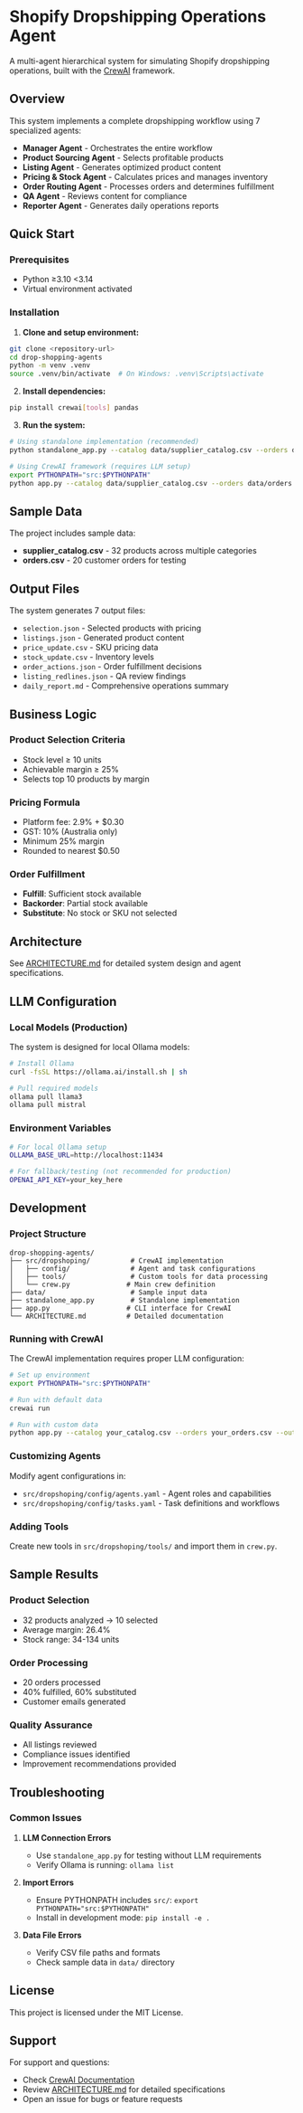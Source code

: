 # Shopify Dropshipping Operations Agent

A multi-agent hierarchical system for simulating Shopify dropshipping operations, built with the [CrewAI](https://crewai.com) framework.

## Overview

This system implements a complete dropshipping workflow using 7 specialized agents:
- **Manager Agent** - Orchestrates the entire workflow
- **Product Sourcing Agent** - Selects profitable products
- **Listing Agent** - Generates optimized product content
- **Pricing & Stock Agent** - Calculates prices and manages inventory
- **Order Routing Agent** - Processes orders and determines fulfillment
- **QA Agent** - Reviews content for compliance
- **Reporter Agent** - Generates daily operations reports

## Quick Start

### Prerequisites
- Python ≥3.10 <3.14
- Virtual environment activated

### Installation

1. **Clone and setup environment:**
```bash
git clone <repository-url>
cd drop-shopping-agents
python -m venv .venv
source .venv/bin/activate  # On Windows: .venv\Scripts\activate
```

2. **Install dependencies:**
```bash
pip install crewai[tools] pandas
```

3. **Run the system:**
```bash
# Using standalone implementation (recommended)
python standalone_app.py --catalog data/supplier_catalog.csv --orders data/orders.csv --out out/

# Using CrewAI framework (requires LLM setup)
export PYTHONPATH="src:$PYTHONPATH"
python app.py --catalog data/supplier_catalog.csv --orders data/orders.csv --out out/
```

## Sample Data

The project includes sample data:
- **supplier_catalog.csv** - 32 products across multiple categories
- **orders.csv** - 20 customer orders for testing

## Output Files

The system generates 7 output files:
- `selection.json` - Selected products with pricing
- `listings.json` - Generated product content  
- `price_update.csv` - SKU pricing data
- `stock_update.csv` - Inventory levels
- `order_actions.json` - Order fulfillment decisions
- `listing_redlines.json` - QA review findings
- `daily_report.md` - Comprehensive operations summary

## Business Logic

### Product Selection Criteria
- Stock level ≥ 10 units
- Achievable margin ≥ 25%
- Selects top 10 products by margin

### Pricing Formula
- Platform fee: 2.9% + $0.30
- GST: 10% (Australia only)
- Minimum 25% margin
- Rounded to nearest $0.50

### Order Fulfillment
- **Fulfill**: Sufficient stock available
- **Backorder**: Partial stock available
- **Substitute**: No stock or SKU not selected

## Architecture

See [ARCHITECTURE.md](ARCHITECTURE.md) for detailed system design and agent specifications.

## LLM Configuration

### Local Models (Production)
The system is designed for local Ollama models:
```bash
# Install Ollama
curl -fsSL https://ollama.ai/install.sh | sh

# Pull required models
ollama pull llama3
ollama pull mistral
```

### Environment Variables
```bash
# For local Ollama setup
OLLAMA_BASE_URL=http://localhost:11434

# For fallback/testing (not recommended for production)
OPENAI_API_KEY=your_key_here
```

## Development

### Project Structure
```
drop-shopping-agents/
├── src/dropshoping/          # CrewAI implementation
│   ├── config/               # Agent and task configurations
│   ├── tools/                # Custom tools for data processing
│   └── crew.py              # Main crew definition
├── data/                     # Sample input data
├── standalone_app.py         # Standalone implementation
├── app.py                   # CLI interface for CrewAI
└── ARCHITECTURE.md          # Detailed documentation
```

### Running with CrewAI

The CrewAI implementation requires proper LLM configuration:

```bash
# Set up environment
export PYTHONPATH="src:$PYTHONPATH"

# Run with default data
crewai run

# Run with custom data
python app.py --catalog your_catalog.csv --orders your_orders.csv --out output/
```

### Customizing Agents

Modify agent configurations in:
- `src/dropshoping/config/agents.yaml` - Agent roles and capabilities
- `src/dropshoping/config/tasks.yaml` - Task definitions and workflows

### Adding Tools

Create new tools in `src/dropshoping/tools/` and import them in `crew.py`.

## Sample Results

### Product Selection
- 32 products analyzed → 10 selected
- Average margin: 26.4%
- Stock range: 34-134 units

### Order Processing
- 20 orders processed
- 40% fulfilled, 60% substituted
- Customer emails generated

### Quality Assurance
- All listings reviewed
- Compliance issues identified
- Improvement recommendations provided

## Troubleshooting

### Common Issues

1. **LLM Connection Errors**
   - Use `standalone_app.py` for testing without LLM requirements
   - Verify Ollama is running: `ollama list`

2. **Import Errors**
   - Ensure PYTHONPATH includes `src/`: `export PYTHONPATH="src:$PYTHONPATH"`
   - Install in development mode: `pip install -e .`

3. **Data File Errors**
   - Verify CSV file paths and formats
   - Check sample data in `data/` directory

## License

This project is licensed under the MIT License.

## Support

For support and questions:
- Check [CrewAI Documentation](https://docs.crewai.com)
- Review [ARCHITECTURE.md](ARCHITECTURE.md) for detailed specifications
- Open an issue for bugs or feature requests
